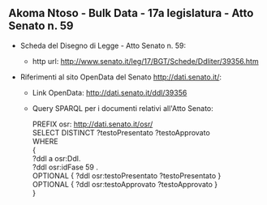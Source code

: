 ## Akoma Ntoso - Bulk Data - 17a legislatura - Atto Senato n. 59 ##

* Scheda del Disegno di Legge - Atto Senato n. 59:
	* http url: http://www.senato.it/leg/17/BGT/Schede/Ddliter/39356.htm

* Riferimenti al sito OpenData del Senato http://dati.senato.it/:
	* Link OpenData: http://dati.senato.it/ddl/39356
	* Query SPARQL per i documenti relativi all'Atto Senato:

        PREFIX osr: <http://dati.senato.it/osr/>  
		SELECT DISTINCT ?testoPresentato ?testoApprovato  
		WHERE  
		{  
		    ?ddl a osr:Ddl.  
		    ?ddl osr:idFase 59 .  
		    OPTIONAL { ?ddl osr:testoPresentato ?testoPresentato }  
		    OPTIONAL { ?ddl osr:testoApprovato ?testoApprovato }  
		}
		